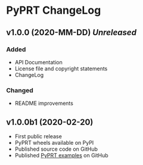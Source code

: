 # PyPRT ChangeLog

## v1.0.0 (2020-MM-DD) *Unreleased*

### Added

* API Documentation
* License file and copyright statements
* ChangeLog

### Changed

* README improvements

## v1.0.0b1 (2020-02-20)

* First public release
* PyPRT wheels available on PyPI
* Published source code on GitHub
* Published [PyPRT examples](https://github.com/Esri/pyprt-examples) on GitHub